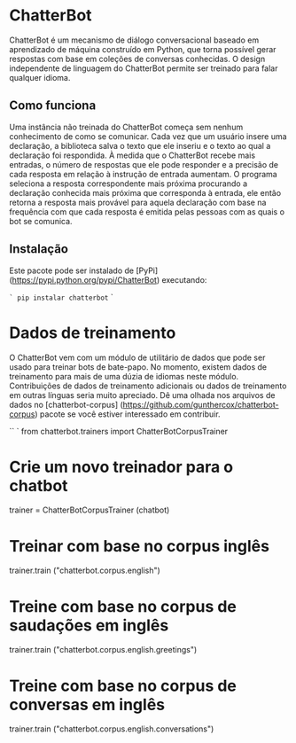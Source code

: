 
# ChatterBot

ChatterBot é um mecanismo de diálogo conversacional baseado em aprendizado de máquina construído em
Python, que torna possível gerar respostas com base em coleções de
conversas conhecidas. O design independente de linguagem do ChatterBot permite
ser treinado para falar qualquer idioma.


## Como funciona

Uma instância não treinada do ChatterBot começa sem nenhum conhecimento de como se comunicar. Cada vez que um usuário insere uma declaração, a biblioteca salva o texto que ele inseriu e o texto ao qual a declaração foi respondida. À medida que o ChatterBot recebe mais entradas, o número de respostas que ele pode responder e a precisão de cada resposta em relação à instrução de entrada aumentam. O programa seleciona a resposta correspondente mais próxima procurando a declaração conhecida mais próxima que corresponda à entrada, ele então retorna a resposta mais provável para aquela declaração com base na frequência com que cada resposta é emitida pelas pessoas com as quais o bot se comunica.

## Instalação

Este pacote pode ser instalado de [PyPi] (https://pypi.python.org/pypi/ChatterBot) executando:

`` `
pip instalar chatterbot
`` `


# Dados de treinamento

O ChatterBot vem com um módulo de utilitário de dados que pode ser usado para treinar bots de bate-papo.
No momento, existem dados de treinamento para mais de uma dúzia de idiomas neste módulo.
Contribuições de dados de treinamento adicionais ou dados de treinamento
em outras línguas seria muito apreciado. Dê uma olhada nos arquivos de dados
no [chatterbot-corpus] (https://github.com/gunthercox/chatterbot-corpus)
pacote se você estiver interessado em contribuir.

`` `
from chatterbot.trainers import ChatterBotCorpusTrainer

# Crie um novo treinador para o chatbot
trainer = ChatterBotCorpusTrainer (chatbot)

# Treinar com base no corpus inglês
trainer.train ("chatterbot.corpus.english")

# Treine com base no corpus de saudações em inglês
trainer.train ("chatterbot.corpus.english.greetings")

# Treine com base no corpus de conversas em inglês
trainer.train ("chatterbot.corpus.english.conversations")



